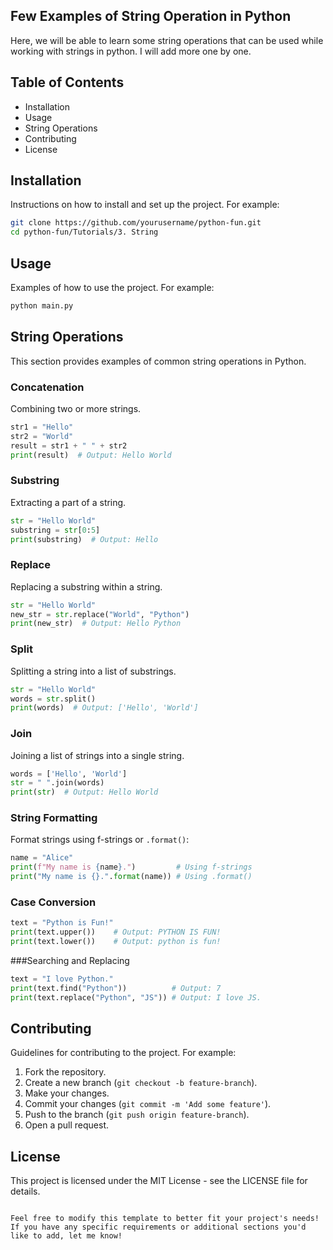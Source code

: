 ## Few Examples of String Operation in Python

Here, we will be able to learn some string operations that can be used while working with strings in python. I will add more one by one.

## Table of Contents

- Installation
- Usage
- String Operations
- Contributing
- License

## Installation

Instructions on how to install and set up the project. For example:

```bash
git clone https://github.com/yourusername/python-fun.git
cd python-fun/Tutorials/3. String
```

## Usage

Examples of how to use the project. For example:

```bash
python main.py
```

## String Operations

This section provides examples of common string operations in Python.

### Concatenation

Combining two or more strings.

```python
str1 = "Hello"
str2 = "World"
result = str1 + " " + str2
print(result)  # Output: Hello World
```

### Substring

Extracting a part of a string.

```python
str = "Hello World"
substring = str[0:5]
print(substring)  # Output: Hello
```

### Replace

Replacing a substring within a string.

```python
str = "Hello World"
new_str = str.replace("World", "Python")
print(new_str)  # Output: Hello Python
```

### Split

Splitting a string into a list of substrings.

```python
str = "Hello World"
words = str.split()
print(words)  # Output: ['Hello', 'World']
```

### Join

Joining a list of strings into a single string.

```python
words = ['Hello', 'World']
str = " ".join(words)
print(str)  # Output: Hello World
```

### String Formatting
Format strings using f-strings or `.format()`:

```python
name = "Alice"
print(f"My name is {name}.")         # Using f-strings
print("My name is {}.".format(name)) # Using .format()
```
### Case Conversion
```python
text = "Python is Fun!"
print(text.upper())    # Output: PYTHON IS FUN!
print(text.lower())    # Output: python is fun!
```

###Searching and Replacing
```python
text = "I love Python."
print(text.find("Python"))          # Output: 7
print(text.replace("Python", "JS")) # Output: I love JS.
```

## Contributing

Guidelines for contributing to the project. For example:

1. Fork the repository.
2. Create a new branch (`git checkout -b feature-branch`).
3. Make your changes.
4. Commit your changes (`git commit -m 'Add some feature'`).
5. Push to the branch (`git push origin feature-branch`).
6. Open a pull request.

## License

This project is licensed under the MIT License - see the LICENSE file for details.
```

Feel free to modify this template to better fit your project's needs! If you have any specific requirements or additional sections you'd like to add, let me know!

